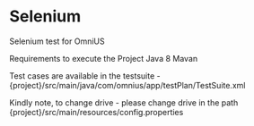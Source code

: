 # Selenium
Selenium test for OmniUS

Requirements to execute the Project
Java 8
Mavan

Test cases are available in the testsuite - {project}/src/main/java/com/omnius/app/testPlan/TestSuite.xml

Kindly note, to change drive - please change drive in the path {project}/src/main/resources/config.properties
